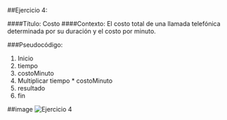 ##Ejercicio 4:

####Título: Costo
####Contexto: El costo total de una llamada telefónica determinada por su duración y el costo por minuto.

###Pseudocódigo:
1. Inicio
2. tiempo
3. costoMinuto
4. Multiplicar tiempo * costoMinuto
5. resultado  
6. fin 

##image
![Ejercicio 4](http://4.1m.yt/R5LyxwQ.jpg )
